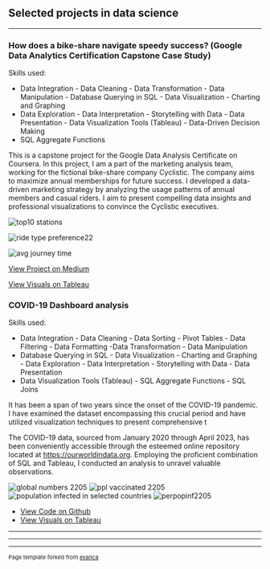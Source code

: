 ## Selected projects in data science

---
### How does a bike-share navigate speedy success? (Google Data Analytics Certification Capstone Case Study)

Skills used:
- Data Integration - Data Cleaning - Data Transformation - Data Manipulation - Database Querying in SQL - Data Visualization - Charting and Graphing
- Data Exploration - Data Interpretation - Storytelling with Data - Data Presentation - Data Visualization Tools (Tableau) - Data-Driven Decision Making
- SQL Aggregate Functions 

This is a capstone project for the Google Data Analysis Certificate on Coursera. In this project, I am a part of the marketing analysis team, working for the fictional bike-share company Cyclistic. The company aims to maximize annual memberships for future success. I developed a data-driven marketing strategy by analyzing the usage patterns of annual members and casual riders. I aim to present compelling data insights and professional visualizations to convince the Cyclistic executives.

![top10 stations](https://github.com/mierzynskiwojciech/mierzynskiwojciech.github.io/assets/131153418/3435e613-f070-4e5a-8dce-4d094838c37e)

![ride type preference22](https://github.com/mierzynskiwojciech/mierzynskiwojciech.github.io/assets/131153418/b053790f-99d0-442c-b634-6d207b56b8c3)

![avg journey time](https://github.com/mierzynskiwojciech/mierzynskiwojciech.github.io/assets/131153418/0e9fed38-55f6-45ff-a20b-c5a388f45173)

[View Project on Medium](https://medium.com/p/5e6a81e7db5/edit)

[View Visuals on Tableau](https://public.tableau.com/views/bikesharing_16867706715390/CyclistBikeshare?:language=en-US&publish=yes&:display_count=n&:origin=viz_share_link)


### COVID-19 Dashboard analysis

Skills used:
- Data Integration - Data Cleaning - Data Sorting - Pivot Tables - Data Filtering - Data Formatting -Data Transformation - Data Manipulation
- Database Querying in SQL - Data Visualization - Charting and Graphing - Data Exploration - Data Interpretation - Storytelling with Data - Data Presentation
- Data Visualization Tools (Tableau) - SQL Aggregate Functions - SQL Joins
  
It has been a span of two years since the onset of the COVID-19 pandemic. I have examined the dataset encompassing this crucial period and have utilized visualization techniques to present comprehensive t

The COVID-19 data, sourced from January 2020 through April 2023, has been conveniently accessible through the esteemed online repository located at https://ourworldindata.org. Employing the proficient combination of SQL and Tableau, I conducted an analysis to unravel valuable observations.


![global numbers 2205](https://github.com/mierzynskiwojciech/mierzynskiwojciech.github.io/assets/131153418/b451ecf7-9136-4d54-b00d-83024efc0119)
![ppl vaccinated 2205](https://github.com/mierzynskiwojciech/mierzynskiwojciech.github.io/assets/131153418/fa3200f3-5494-4deb-a8c1-87ec95d434a1)
![population infected in selected countries](https://user-images.githubusercontent.com/131153418/232831026-0c2d25ab-e0e5-4ce8-916d-90890ab23809.png)
![perpopinf2205](https://github.com/mierzynskiwojciech/mierzynskiwojciech.github.io/assets/131153418/2294a5d5-ce79-4f40-ae6a-0caf97a9cf67)

- [View Code on Github](https://github.com/mierzynskiwojciech/mierzynskiwojciech.github.io/blob/master/SQLQuery1.sql)
- [View Visuals on Tableau](https://public.tableau.com/views/CovidPortfolioProject1704/Dashboard1?:language=en-US&:display_count=n&:origin=viz_share_link)

---








---






---
<p style="font-size:11px">Page template forked from <a href="https://github.com/evanca/quick-portfolio">evanca</a></p>
<!-- Remove above link if you don't want to attibute -->
